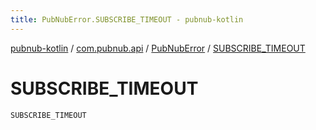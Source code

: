 ```yaml
---
title: PubNubError.SUBSCRIBE_TIMEOUT - pubnub-kotlin
---
```


[pubnub-kotlin](../../index.html) / [com.pubnub.api](../index.html) / [PubNubError](index.html) / [SUBSCRIBE_TIMEOUT](./-s-u-b-s-c-r-i-b-e_-t-i-m-e-o-u-t.html)

# SUBSCRIBE_TIMEOUT

`SUBSCRIBE_TIMEOUT`
